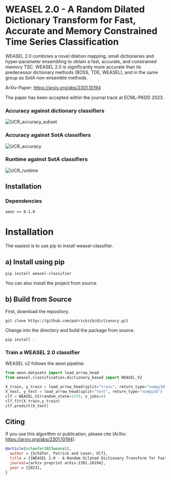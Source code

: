 # WEASEL 2.0 - A Random Dilated Dictionary Transform for Fast, Accurate and Memory Constrained Time Series Classification

WEASEL 2.0 combines a novel dilation mapping, small dictionaries and hyper-parameter ensembling to obtain a fast, accurate, and constrained memory TSC. WEASEL 2.0 is significantly more accurate than its predecessor dictionary methods (BOSS, TDE, WEASEL), and in the same group as SotA non-ensemble methods. 

ArXiv-Paper: https://arxiv.org/abs/2301.10194

The paper has been accepted within the journal track at ECML-PKDD 2023.
 
### Accuracy against dictionary classifiers
![UCR_accuracy_subset](https://user-images.githubusercontent.com/7783034/214376239-0115e87e-e426-45fc-8f70-1684989745cc.png)

### Accuracy against SotA classifiers
![UCR_accuracy](https://user-images.githubusercontent.com/7783034/214376249-51f49c4a-1691-4d12-97e0-3d6ade7de4e3.png)

### Runtime against SotA classifiers
![UCR_runtime](https://user-images.githubusercontent.com/7783034/214376264-7961db3b-2f24-488f-abbc-d53433ffacbc.png)


## Installation

### Dependencies
```
aeon >= 0.1.0
```

# Installation

The easiest is to use pip to install weasel-classifier.

## a) Install using pip
```
pip install weasel-classifier
```

You can also install  the project from source.

## b) Build from Source

First, download the repository.
```
git clone https://github.com/patrickzib/dictionary.git
```

Change into the directory and build the package from source.
```
pip install .
```


### Train a WEASEL 2.0 classifier

WEASEL v2 follows the aeon pipeline.

```python
from aeon.datasets import load_arrow_head
from weasel.classification.dictionary_based import WEASEL_V2

X_train, y_train = load_arrow_head(split="train", return_type="numpy3d")
X_test, y_test = load_arrow_head(split="test", return_type="numpy3d")
clf = WEASEL_V2(random_state=1379, n_jobs=4)
clf.fit(X_train,y_train)
clf.predict(X_test)
```

## Citing

If you use this algorithm or publication, please cite (ArXiv: https://arxiv.org/abs/2301.10194):

```bibtex
@article{schaefer2023weasel2,
  author = {Schäfer, Patrick and Leser, Ulf},
  title = {{WEASEL 2.0 - A Random Dilated Dictionary Transform for Fast, Accurate and Memory Constrained Time Series Classification}},
  journal={arXiv preprint arXiv:2301.10194},
  year = {2023},
}
```
